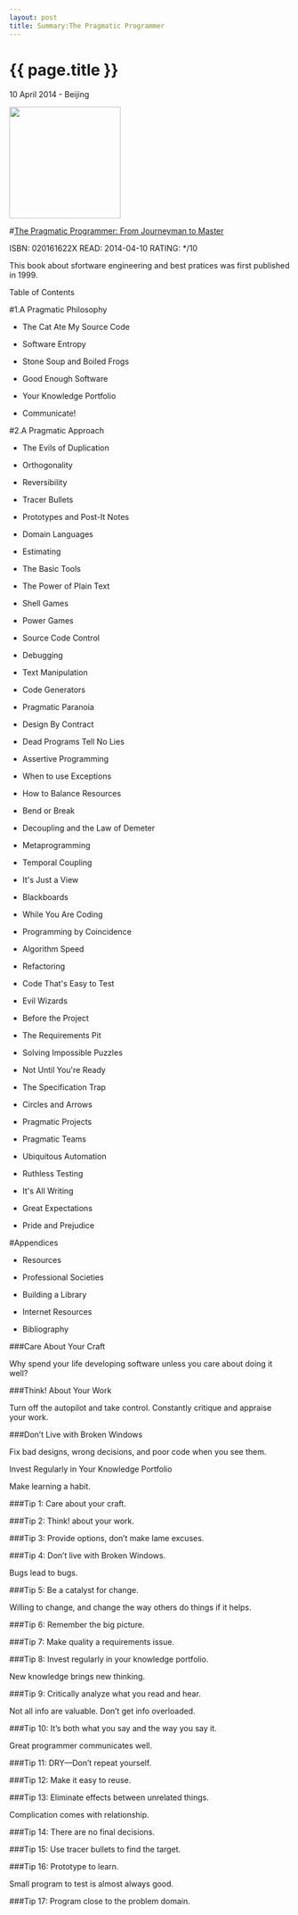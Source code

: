 ```yaml
---
layout: post
title: Summary:The Pragmatic Programmer
---
```


{{ page.title }}
================

<p class="meta">10 April 2014 - Beijing</p>
 
<img src="http://ecx.images-amazon.com/images/I/41BKx1AxQWL._BO2,204,203,200_PIsitb-sticker-arrow-click,TopRight,35,-76_AA300_SH20_OU01_.jpg" width="200" />

#[The Pragmatic Programmer: From Journeyman to Master](http://www.amazon.com/The-Pragmatic-Programmer-Journeyman-Master/dp/020161622X/ref=sr_1_1?ie=UTF8&qid=1396931270&sr=8-1&keywords=the+pragmatic+programmer)


ISBN: 020161622X READ: 2014-04-10 RATING: */10

This book about sfortware engineering and best pratices was first published in 1999.

Table of Contents

#1.A Pragmatic Philosophy

* The Cat Ate My Source Code

* Software Entropy

* Stone Soup and Boiled Frogs

* Good Enough Software

* Your Knowledge Portfolio

* Communicate!

#2.A Pragmatic Approach

* The Evils of Duplication

* Orthogonality

* Reversibility

* Tracer Bullets

* Prototypes and Post-It Notes

* Domain Languages

* Estimating

* The Basic Tools

* The Power of Plain Text

* Shell Games

* Power Games

* Source Code Control

* Debugging

* Text Manipulation

* Code Generators

* Pragmatic Paranoia

* Design By Contract

* Dead Programs Tell No Lies

* Assertive Programming

* When to use Exceptions

* How to Balance Resources

* Bend or Break

* Decoupling and the Law of Demeter

* Metaprogramming

* Temporal Coupling

* It's Just a View

* Blackboards

* While You Are Coding

* Programming by Coincidence

* Algorithm Speed

* Refactoring

* Code That's Easy to Test

* Evil Wizards

* Before the Project

* The Requirements Pit

* Solving Impossible Puzzles

* Not Until You're Ready

* The Specification Trap

* Circles and Arrows

* Pragmatic Projects

* Pragmatic Teams

* Ubiquitous Automation

* Ruthless Testing

* It's All Writing

* Great Expectations

* Pride and Prejudice

#Appendices

* Resources

* Professional Societies

* Building a Library

* Internet Resources

* Bibliography

###Care About Your Craft

Why spend your life developing software unless you care about doing it well?

###Think! About Your Work

Turn off the autopilot and take control. Constantly critique and appraise your work.

###Don’t Live with Broken Windows

Fix bad designs, wrong decisions, and poor code when you see them.

Invest Regularly in Your Knowledge Portfolio

Make learning a habit.


###Tip 1: Care about your craft.

###Tip 2: Think! about your work.

###Tip 3: Provide options, don’t make lame excuses.

###Tip 4: Don’t live with Broken Windows.

Bugs lead to bugs.

###Tip 5: Be a catalyst for change.

Willing to change, and change the way others do things if it helps.

###Tip 6: Remember the big picture.

###Tip 7: Make quality a requirements issue.

###Tip 8: Invest regularly in your knowledge portfolio.

New knowledge brings new thinking.

###Tip 9: Critically analyze what you read and hear.

Not all info are valuable. Don’t get info overloaded.

###Tip 10: It’s both what you say and the way you say it.

Great programmer communicates well.

###Tip 11: DRY—Don’t repeat yourself.

###Tip 12:  Make it easy to reuse.

###Tip 13: Eliminate effects between unrelated things.

Complication comes with relationship.

###Tip 14: There are no final decisions.

###Tip 15: Use tracer bullets to find the target.

###Tip 16: Prototype to learn.

Small program to test is almost always good.

###Tip 17: Program close to the problem domain.






